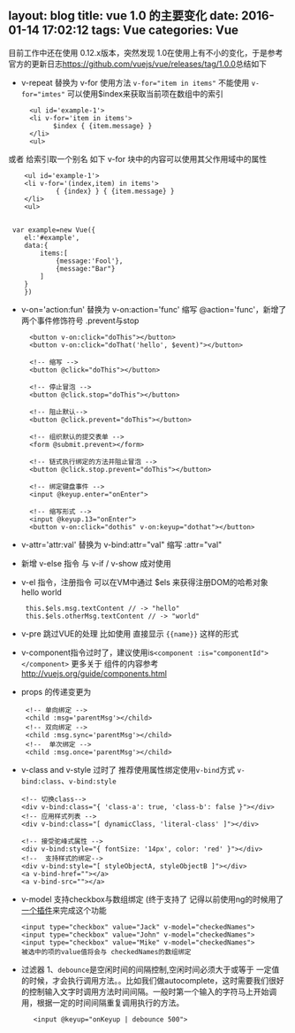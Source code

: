 layout: blog
title: vue 1.0 的主要变化
date: 2016-01-14 17:02:12
tags: Vue
categories: Vue
---
目前工作中还在使用 0.12.x版本，突然发现 1.0在使用上有不小的变化，于是参考 官方的更新日志<https://github.com/vuejs/vue/releases/tag/1.0.0>总结如下
- v-repeat  替换为 v-for
使用方法 `v-for="item in items"` 不能使用 `v-for="imtes"` 可以使用$index来获取当前项在数组中的索引


        <ul id='example-1'>
        <li v-for='item in items'>
              $index { {item.message} }
        </li>
        <ul>

或者  给索引取一个别名 如下 v-for  块中的内容可以使用其父作用域中的属性


        <ul id='example-1'>
        <li v-for='(index,item) in items'>
                { {index} } { {item.message} }
        </li>
        <ul>


     var example=new Vue({
        el:'#example',
        data:{
            items:[
                {message:'Fool'},
                {message:"Bar"}
            ]
        }
        })

- v-on='action:fun' 替换为 v-on:action='func' 缩写 @action='func'，新增了两个事件修饰符号 .prevent与stop

        <button v-on:click="doThis"></button>
        <button v-on:click="doThat('hello', $event)"></button>

        <!-- 缩写 -->
        <button @click="doThis"></button>

        <!-- 停止冒泡 -->
        <button @click.stop="doThis"></button>

        <!-- 阻止默认-->
        <button @click.prevent="doThis"></button>

        <!-- 组织默认的提交表单 -->
        <form @submit.prevent></form>

        <!-- 链式执行绑定的方法并阻止冒泡 -->
        <button @click.stop.prevent="doThis"></button>

        <!-- 绑定键盘事件 -->
        <input @keyup.enter="onEnter">

        <!-- 缩写形式 -->
        <input @keyup.13="onEnter">
        <button v-on:click="dothis" v-on:keyup="dothat"></button>

- v-attr='attr:val' 替换为 v-bind:attr="val" 缩写 :attr="val"
-  新增 v-else 指令 与 v-if / v-show 成对使用
-  v-el 指令，注册指令 可以在VM中通过 $els 来获得注册DOM的哈希对象
        <span v-el:msg>hello</span>
        <span v-el:other-msg>world</span>

        this.$els.msg.textContent // -> "hello"
        this.$els.otherMsg.textContent // -> "world"
- v-pre 跳过VUE的处理 比如使用 直接显示 `{{name}}` 这样的形式
- v-component指令过时了，建议使用is`<component :is="componentId"></component>` 更多关于 组件的内容参考  <http://vuejs.org/guide/components.html>
-  props 的传递变更为

        <!-- 单向绑定 -->
        <child :msg='parentMsg'></child>  
        <!-- 双向绑定 -->
        <child :msg.sync='parentMsg'></child> 
        <!--  单次绑定 -->
        <child :msg.once='parentMsg'></child>



- v-class and v-style 过时了 推荐使用属性绑定使用`v-bind`方式 `v-bind:class`、`v-bind:style`

      <!-- 切换class-->
      <div v-bind:class="{ 'class-a': true, 'class-b': false }"></div>
      <!-- 应用样式列表 -->
      <div v-bind:class="[ dynamicClass, 'literal-class' ]"></div>
      
      <!-- 接受驼峰式属性 -->
      <div v-bind:style="{ fontSize: '14px', color: 'red' }"></div>
      <!--  支持样式的绑定-->
      <div v-bind:style="[ styleObjectA, styleObjectB ]"></div>
      <a v-bind-href=""></a>
      <a v-bind-src=""></a>

- v-model 支持checkbox与数组绑定 (终于支持了 记得以前使用ng的时候用了[一个插件](https://github.com/vitalets/checklist-model)来完成这个功能

      <input type="checkbox" value="Jack" v-model="checkedNames">
      <input type="checkbox" value="John" v-model="checkedNames">
      <input type="checkbox" value="Mike" v-model="checkedNames">
      被选中的项的value值将会与 checkedNames的数组绑定
-  过滤器 
  1、`debounce`是空闲时间的间隔控制,空闲时间必须大于或等于 一定值的时候，才会执行调用方法。。比如我们做autocomplete，这时需要我们很好的控制输入文字时调用方法时间间隔。一般时第一个输入的字符马上开始调用，根据一定的时间间隔重复调用执行的方法。

          <input @keyup="onKeyup | debounce 500">
